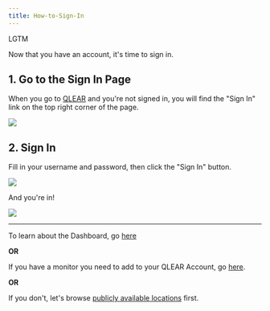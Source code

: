```yaml
---
title: How-to-Sign-In
---
```

LGTM

Now that you have an account, it's time to sign in.

## 1. Go to the Sign In Page

When you go to [QLEAR](https://www.qlear.build/) and you're not signed in, you will find the "Sign In" link on the top right corner of the page.

![](https://cloud.githubusercontent.com/assets/26155270/23734428/f761f47e-04b9-11e7-8f22-e414a4791624.jpg)

## 2. Sign In

Fill in your username and password, then click the "Sign In" button.

![](https://cloud.githubusercontent.com/assets/26155270/23650996/060e98a8-035f-11e7-9141-faa1391ed90f.png)


And you're in!

![](https://cloud.githubusercontent.com/assets/26155270/23651471/9278e892-0360-11e7-8396-2e5fe21cfc35.png)

---

To learn about the Dashboard, go [here](/Using-the-Dashboard)

**OR**

If you have a monitor you need to add to your QLEAR Account, go [here](/Adding-your-First-Monitor).  

**OR**  

If you don't, let's browse [publicly available locations](/Using-Public-Locations) first.

